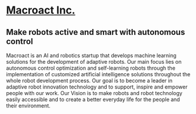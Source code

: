 # [Macroact Inc.](https://macroact.com)

## Make robots active and smart with autonomous control

Macroact is an AI and robotics startup that develops machine learning solutions for the development of adaptive robots. Our main focus lies on autonomous control optimization and self-learning robots through the implementation of customized artificial intelligence solutions throughout the whole robot development process. Our goal is to become a leader in adaptive robot innovation technology and to support, inspire and empower people with our work. Our Vision is to make robots and robot technology easily accessible and to create a better everyday life for the people and their environment.
